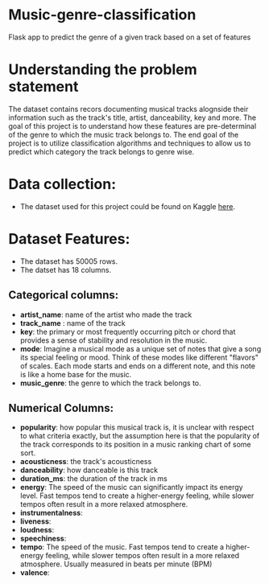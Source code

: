# Music-genre-classification
Flask app to predict the genre of a given track based on a set of features

# Understanding the problem statement
The dataset contains recors documenting musical tracks alognside their information such as the track's title, artist, danceability, key and more. The goal of this project is to understand how these features are pre-determinal of the genre to which the music track belongs to. 
The end goal of the project is to utilize classification algorithms and techniques to allow us to predict which category the track belongs to genre wise.


# Data collection:
- The dataset used for this project could be found on Kaggle [here](https://www.kaggle.com/datasets/vicsuperman/prediction-of-music-genre).

# Dataset Features:
- The dataset has 50005 rows.
- The datset has 18 columns.

## Categorical columns:
- **artist_name**: name of the artist who made the track
- **track_name** : name of the track
- **key**:  the primary or most frequently occurring pitch or chord that provides a sense of stability and resolution in the music.
- **mode**:  Imagine a musical mode as a unique set of notes that give a song its special feeling or mood. Think of these modes like different "flavors" of scales. Each mode starts and ends on a different note, and this note is like a home base for the music.
- **music_genre**: the genre to which the track belongs to.

## Numerical Columns:
- **popularity**: how popular this musical track is, it is unclear with respect to what criteria exactly, but the assumption here is that the popularity of the track corresponds to its position in a music ranking chart of some sort.
- **acousticness**: the track's acousticness
- **danceability**: how danceable is this track
- **duration_ms**: the duration of the track in ms
- **energy**: The speed of the music can significantly impact its energy level. Fast tempos tend to create a higher-energy feeling, while slower tempos often result in a more relaxed atmosphere.
- **instrumentalness**: 
- **liveness**:
- **loudness**:
- **speechiness**:
- **tempo**: The speed of the music. Fast tempos tend to create a higher-energy feeling, while slower tempos often result in a more relaxed atmosphere. Usually measured in beats per minute (BPM)
- **valence**:



